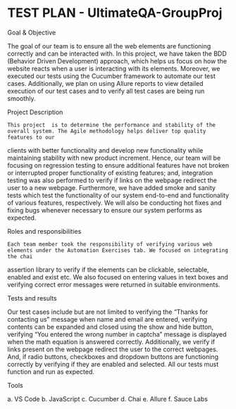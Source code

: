 # TEST PLAN - UltimateQA-GroupProj


Goal & Objective

  The goal of our team is to ensure all the web elements are functioning correctly and can be interacted with. In this project, we have taken the BDD
  (Behavior Driven Development) approach, which helps us focus on how the website reacts when a user is interacting with its elements. Moreover, we
  executed our tests using the Cucumber framework to automate our test cases. Additionally, we plan on using Allure reports to view detailed execution of
  our test cases and to verify all test cases are being run smoothly.


Project Description

	This project  is to determine the performance and stability of the overall system. The Agile methodology helps deliver top quality features to our
  clients with better functionality and develop new functionality while maintaining stability with new product increment.  Hence, our team will be focusing
  on regression testing to ensure additional features have not broken or interrupted proper functionality of existing features; and, integration testing
  was also performed to verify if links on the webpage redirect the user to a new webpage. Furthermore, we have added smoke and sanity tests which test the
  functionality of our system end-to-end and functionality of various  features, respectively.  We will also be conducting  hot fixes and fixing bugs
  whenever necessary to ensure our system performs as expected.


Roles and responsibilities

	Each team member took the responsibility of verifying various web elements under the Automation Exercises tab. We focused on integrating the chai
  assertion library to verify if the elements can be clickable, selectable, enabled and exist etc. We also focused on entering values in text boxes and
  verifying correct error messages were returned in suitable environments. 
  
  
Tests and results

  Our test cases include but are not limited to verifying the “Thanks for contacting us” message when name and email are entered, verifying contents can be
  expanded and closed using the show and hide button, verifying “You entered the wrong number in captcha” message is displayed when the math equation is
  answered correctly. Additionally, we verify if links present on the webpage redirect the user to the correct webpages. And, if radio buttons, checkboxes
  and dropdown buttons are functioning correctly by verifying if they are enabled and selected. All our tests must function and run as expected.
  
  
Tools

  a. VS Code
  b. JavaScript
  c. Cucumber
  d. Chai
  e. Allure
  f. Sauce Labs

